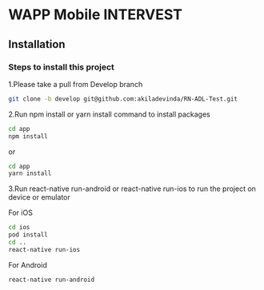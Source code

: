 # WAPP Mobile INTERVEST

## Installation

### Steps to install this project

1.Please take a pull from Develop branch

```sh
git clone -b develop git@github.com:akiladevinda/RN-ADL-Test.git
```

2.Run npm install or yarn install command to install packages

```sh
cd app
npm install
```

or

```sh
cd app
yarn install
```


3.Run react-native run-android or react-native run-ios to run the project on device or emulator

For iOS

```sh
cd ios
pod install
cd ..
react-native run-ios
```

For Android

```sh
react-native run-android
```
